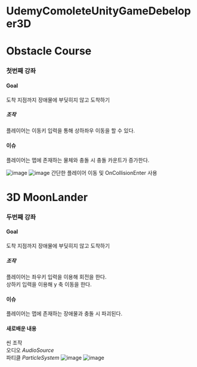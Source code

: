 # UdemyComoleteUnityGameDebeloper3D  
# Obstacle Course
### 첫번째 강좌
#### Goal   
도착 지점까지 장애물에 부딪히지 않고 도착하기 
##### 조작 
플레이어는 이동키 입력을 통해 상하좌우 이동을 할 수 있다.
#### 이슈
플레이어는 맵에 존재하는 물체와 충돌 시 충돌 카운트가 증가한다. 

![image](https://user-images.githubusercontent.com/56661597/232085887-e4c5f1bd-7b75-410f-bdf8-b62ee4fafce5.png)
![image](https://user-images.githubusercontent.com/56661597/232086194-3ca59b4d-20bf-44d5-9b76-c9fd3c3b80d1.png)
간단한 플레이어 이동 및 OnCollisionEnter 사용

# 3D MoonLander
### 두번째 강좌

#### Goal   
도착 지점까지 장애물에 부딪히지 않고 도착하기 
##### 조작 
플레이어는 좌우키 입력을 이용해 회전을 한다.            
       상하키 입력을 이용해 y 축 이동을 한다.
#### 이슈
플레이어는 맵에 존재하는 장애물과 충돌 시 파괴된다. 
#### 새로배운 내용 
씬 조작  
오디오  *AudioSource*  
파티클  *ParticleSystem*
![image](https://user-images.githubusercontent.com/56661597/232089583-3ca584bd-cfe9-48ae-af40-739ce6eda8cc.png)
![image](https://user-images.githubusercontent.com/56661597/232089707-6b0a84af-e07e-4ce9-b6f3-4599ab703514.png)  

      

